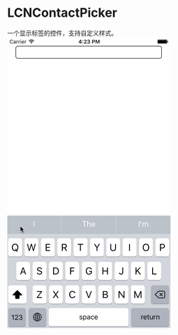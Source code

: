 # LCNContactPicker
一个显示标签的控件，支持自定义样式。
![Alt Text](https://github.com/enrecul/LCNContactPicker/raw/master/LCNContactPicker/Demo.gif)
